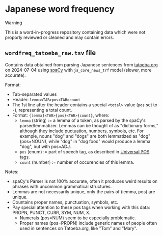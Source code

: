 # Japanese word frequency

> [!WARNING]
> This is a word-in-progress repository containing data which were not proporly reviewed or cleaned and may contain errors.

## `wordfreq_tatoeba_raw.tsv` file

Contains data obtained from parsing Japanese sentences from [tatoeba.org](https://tatoeba.org/) on 2024-07-04 
using [spaCy](https://spacy.io/) with `ja_core_news_trf` model (slower, more accurate).

Format:

- Tab-separated values
- Header: `lemma<TAB>pos<TAB>count`
- The 1st line after the header contains a special `<total>` value (`pos` set to `-`), representing a total count.
- Format: `{lemma}<TAB>{pos}<TAB>{count}`, where:
  - `lemma` (string) := a lemma of a token, as parsed by the spaCy's parser/lemmatizer. Lemmas can be thought of as "dictionary forms," although they include puctuation, numbers, symbols, etc. For example, nouns "dog" and "dogs" are both lemmatized as "dog" (pos=NOUN), while "dog" in "dog food" would produce a lemma "dog", but with pos=ADJ.
  - `pos` (enum) := part of speech tag, as described in [Universal POS tags](https://universaldependencies.org/u/pos/).
  - `count` (number) := number of occurencies of this lemma.

Notes:

- spaCy's Parser is not 100% accurate, often it produces weird results on phrases with uncommon grammatical structures.
- Lemmas are not necessarily unique, only the pairs of (lemma, pos) are unique.
- Countains proper names, punctuation, symbols, etc.
- Pay special attention to these pos tags when working with this data: PROPN, PUNCT, CURR, SYM, NUM, X.
  - Numerals (pos=NUM) seem to be especially problematic.
  - Proper names (pos=PROPN) include generic names of people often used in sentences on Tatoeba.org, like "Tom" and "Mary".

